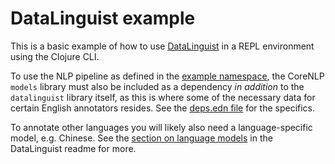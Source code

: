DataLinguist example
====================
This is a basic example of how to use [DataLinguist](https://github.com/simongray/datalinguist) in a REPL environment using the Clojure CLI.

To use the NLP pipeline as defined in the [example namespace](src/datalinguist_example.clj), the CoreNLP `models` library must also be included as a dependency _in addition_ to the `datalinguist` library itself, as this is where some of the necessary data for certain English annotators resides. See the [deps.edn file](deps.edn) for the specifics.

To annotate other languages you will likely also need a language-specific model, e.g. Chinese. See the [section on language models](https://github.com/simongray/datalinguist#language-models) in the DataLinguist readme for more.